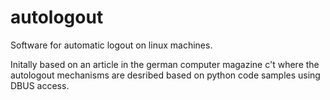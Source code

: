 autologout
==========

Software for automatic logout on linux machines.

Initally based on an article in the german computer magazine c't where the autologout mechanisms are desribed based on
python code samples using DBUS access.
